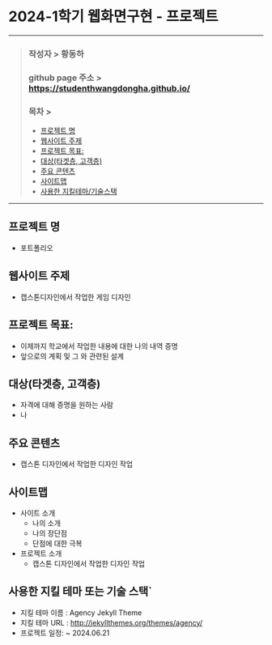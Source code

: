 # 2024-1학기 웹화면구현 - 프로젝트
---
> ### 작성자 > 황동하
> ### github page 주소 > https://studenthwangdongha.github.io/
>
> ### 목차 >
> - [프로젝트 명](#프로젝트-명)
> - [웹사이트 주제](#웹사이트-주제)
> - [프로젝트 목표:](#프로젝트-목표)
> - [대상(타겟층, 고객층)](#대상타겟층-고객층)
> - [주요 콘텐츠](#주요-콘텐츠)
> - [사이트맵](#사이트맵)
> - [사용한 지킬테마/기술스택](#사용한-지킬-테마-또는-기술-스택)
---

## 프로젝트 명
- 포트폴리오

## 웹사이트 주제
- 캡스톤디자인에서 작업한 게임 디자인

## 프로젝트 목표:
- 이제까지 학교에서 작업한 내용에 대한 나의 내역 증명
- 앞으로의 계획 및 그 와 관련된 설계

## 대상(타겟층, 고객층) 
- 자격에 대해 증명을 원하는 사람
- 나

## 주요 콘텐츠
- 캡스톤 디자인에서 작업한 디자인 작업

## 사이트맵
- 사이트 소개
  - 나의 소개
  - 나의 장단점
  - 단점에 대한 극복
- 프로젝트 소개
  - 캡스톤 디자인에서 작업한 디자인 작업
## 사용한 지킬 테마 또는 기술 스택`
- 지킬 테마 이름 : Agency Jekyll Theme
- 지킬 테마 URL : http://jekyllthemes.org/themes/agency/
- 프로젝트 일정: ~ 2024.06.21